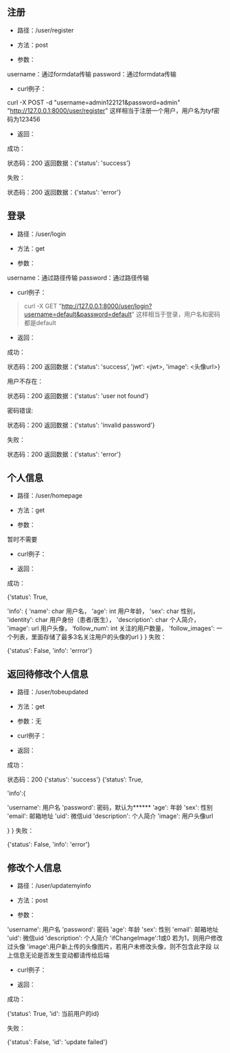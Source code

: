 ## 注册

- 路径：/user/register

- 方法：post

- 参数：

username：通过formdata传输
password：通过formdata传输

- curl例子：

curl -X POST -d "username=admin122121&password=admin" "http://127.0.0.1:8000/user/register"
这样相当于注册一个用户，用户名为tyf密码为123456

- 返回： 

成功：

状态码：200
返回数据：{'status': 'success'}

失败：

状态码：200
返回数据：{'status': 'error'} 

## 登录 

- 路径：/user/login

- 方法：get

- 参数：

username：通过路径传输
password：通过路径传输

- curl例子：

>curl -X GET "http://127.0.0.1:8000/user/login?username=default&password=default"
>这样相当于登录，用户名和密码都是default

- 返回： 

成功：

状态码：200
返回数据：{'status': 'success', 'jwt': \<jwt\>, 'image': <头像url>}

用户不存在：

状态码：200
返回数据：{'status': 'user not found'}

密码错误:

状态码：200
返回数据：{'status': 'invalid password'}

失败：

状态码：200
返回数据：{'status': 'error'} 

## 个人信息

- 路径：/user/homepage

- 方法：get

- 参数：

暂时不需要

- curl例子：

- 返回： 

成功：

{‘status’: True, 

'info': {
'name': char 用户名，
 'age': int 用户年龄，
 'sex': char 性别，
 'identity': char 用户身份（患者/医生），
 'description': char 个人简介，
 'image': url 用户头像，
‘follow_num’: int 关注的用户数量，
'follow_images': 一个列表，里面存储了最多3名关注用户的头像的url
}
}
失败：

{'status': False, 'info': 'errror'}

## 返回待修改个人信息

- 路径：/user/tobeupdated

- 方法：get

- 参数：无

- curl例子：

- 返回： 

成功：

状态码：200 {'status': 'success'} 
{‘status’: True, 

'info':{

'username': 用户名 
 'password': 密码，默认为******
'age': 年龄
 'sex': 性别
 'email': 邮箱地址
 'uid': 微信uid
 'description': 个人简介
'image': 用户头像url

}
}
失败：

{'status': False, 'info': 'error'}


## 修改个人信息

- 路径：/user/updatemyinfo

- 方法：post

- 参数：

'username': 用户名 
 'password': 密码
'age': 年龄
 'sex': 性别
 'email': 邮箱地址
 'uid': 微信uid
 'description': 个人简介
'ifChangeImage':1或0 若为1，则用户修改过头像
'image':用户新上传的头像图片，若用户未修改头像，则不包含此字段
以上信息无论是否发生变动都请传给后端

- curl例子：

- 返回： 

成功：

{‘status’: True, 'id': 当前用户的id}

失败：

{'status': False, 'id': 'update failed'}